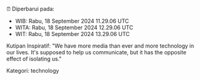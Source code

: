 ⏰ Diperbarui pada:
- WIB: Rabu, 18 September 2024 11.29.06 UTC
- WITA: Rabu, 18 September 2024 12.29.06 UTC
- WIT: Rabu, 18 September 2024 13.29.06 UTC

Kutipan Inspiratif:
"We have more media than ever and more technology in our lives. It's supposed to help us communicate, but it has the opposite effect of isolating us."


Kategori: technology

